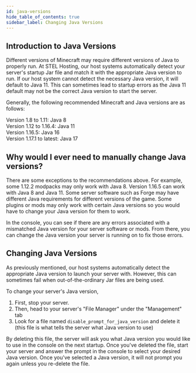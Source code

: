 ```yaml
---
id: java-versions
hide_table_of_contents: true
sidebar_label: Changing Java Versions
---
```

## Introduction to Java Versions
Different versions of Minecraft may require different versions of Java to properly run. At STEL Hosting, our host systems automatically detect your server's startup Jar file and match it with the appropriate Java version to run. If our host system cannot detect the necessary Java version, it will default to Java 11. This can sometimes lead to startup errors as the Java 11 default may not be the correct Java version to start the server.

Generally, the following recommended Minecraft and Java versions are as follows:

Version 1.8 to 1.11: Java 8
<br/>
Version 1.12 to 1.16.4: Java 11
<br/>
Version 1.16.5: Java 16
<br/>
Version 1.17.1 to latest: Java 17

## Why would I ever need to manually change Java versions?

There are some exceptions to the recommendations above.
For example, some 1.12.2 modpacks may only work with Java 8. Version 1.16.5 can work with Java 8 and Java 11. Some server software such as Forge may have different Java requirements for different versions of the game. Some plugins or mods may only work with certain Java versions so you would have to change your Java version for them to work.

In the console, you can see if there are any errors associated with a mismatched Java version for your server software or mods. From there, you can change the Java version your server is running on to fix those errors.

## Changing Java Versions

As previously mentioned, our host systems automatically detect the appropriate Java version to launch your server with. However, this can sometimes fail when out-of-the-ordinary Jar files are being used.

To change your server's Java version, 
1) First, stop your server.
2) Then, head to your server's "File Manager" under the "Management" tab
3) Look for a file named `disable_prompt_for_java_version` and delete it (this file is what tells the server what Java version to use)

By deleting this file, the server will ask you what Java version you would like to use in the console on the next startup. Once you've deleted the file, start your server and answer the prompt in the console to select your desired Java version. Once you've selected a Java version, it will not prompt you again unless you re-delete the file.


